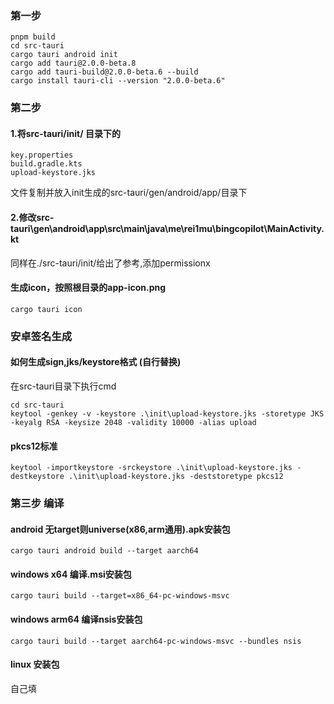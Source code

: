 ### 第一步
```pnpm i
pnpm build
cd src-tauri
cargo tauri android init
cargo add tauri@2.0.0-beta.8
cargo add tauri-build@2.0.0-beta.6 --build
cargo install tauri-cli --version "2.0.0-beta.6"
```

### 第二步
#### 1.将src-tauri/init/ 目录下的
```
key.properties
build.gradle.kts
upload-keystore.jks
```
文件复制并放入init生成的src-tauri/gen/android/app/目录下
#### 2.修改src-tauri\gen\android\app\src\main\java\me\rei1mu\bingcopilot\MainActivity.kt
同样在./src-tauri/init/给出了参考,添加permissionx



#### 生成icon，按照根目录的app-icon.png

```
cargo tauri icon
```



### 安卓签名生成
#### 如何生成sign,jks/keystore格式 (自行替换)
在src-tauri目录下执行cmd
```
cd src-tauri
keytool -genkey -v -keystore .\init\upload-keystore.jks -storetype JKS -keyalg RSA -keysize 2048 -validity 10000 -alias upload
```

#### pkcs12标准
```
keytool -importkeystore -srckeystore .\init\upload-keystore.jks -destkeystore .\init\upload-keystore.jks -deststoretype pkcs12
```





### 第三步 编译
#### android 无target则universe(x86,arm通用).apk安装包
```
cargo tauri android build --target aarch64
```

#### windows x64 编译.msi安装包
```
cargo tauri build --target=x86_64-pc-windows-msvc
```

#### windows arm64 编译nsis安装包
```
cargo tauri build --target aarch64-pc-windows-msvc --bundles nsis
```

#### linux 安装包
自己填
